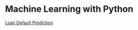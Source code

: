 # Machine Learning with Python

[Loan Default Prediction](https://github.com/hai-dong-pham/Loan-Default-Prediction/blob/main/Loan%20Default%20Prediction.ipynb)
